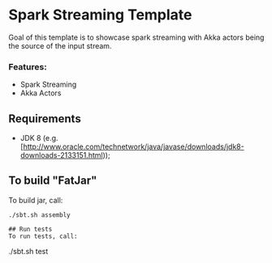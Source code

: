 Spark Streaming Template
=========================

Goal of this template is to showcase spark streaming with Akka actors being the source of the input stream.

### Features:
* Spark Streaming
* Akka Actors

## Requirements
* JDK 8 (e.g. [http://www.oracle.com/technetwork/java/javase/downloads/jdk8-downloads-2133151.html));

## To build "FatJar"
To build jar, call:
```
./sbt.sh assembly

## Run tests
To run tests, call:
```
./sbt.sh test
```